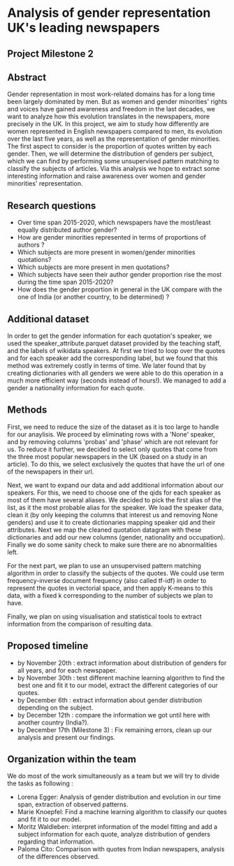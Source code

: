 # Analysis of gender representation UK's leading newspapers 
## Project Milestone 2

## Abstract 

Gender representation in most work-related domains has for a long time been largely dominated by men. But as women and gender minorities' rights and voices have gained awareness and freedom in the last decades, we want to analyze how this evolution translates in the newspapers, more precisely in the UK. In this project, we aim to study how differently are women represented in English newspapers compared to men, its evolution over the last five years, as well as the representation of gender minorities. The first aspect to consider is the proportion of quotes written by each gender. Then, we will determine the distribution of genders per subject, which we can find by performing some unsupervised pattern matching to classify the subjects of articles. Via this analysis we hope to extract some interesting information and raise awareness over women and gender minorities' representation.

## Research questions 

- Over time span 2015-2020, which newspapers have the most/least equally distributed author gender?
- How are gender minorities represented in terms of proportions of authors ?
- Which subjects are more present in women/gender minorities quotations?
- Which subjects are more present in men quotations?
- Which subjects have seen their author gender proportion rise the most during the time span 2015-2020?
- How does the gender proportion in general in the UK compare with the one of India (or another country, to be determined) ?

## Additional dataset

 In order to get the gender information for each quotation's speaker, we used the speaker_attribute.parquet dataset provided by the teaching staff, and the labels of wikidata speakers. At first we tried to loop over the quotes and for each speaker add the corresponding label, but we found that this method was extremely costly in terms of time. We later found that by creating dictionaries with all genders we were able to do this operation in a much more efficient way (seconds instead of hours!). We managed to add a gender a nationality information for each quote.
 
 ## Methods
 
 First, we need to reduce the size of the dataset as it is too large to handle for our anaylisis. We proceed by eliminating rows with a 'None' speaker, and by removing columns 'probas' and 'phase' which are not relevant for us. To reduce it further, we decided to select only quotes that come from the three most popular newspapers in the UK (based on a study in an article). To do this, we select exclusively the quotes that have the url of one of the newspapers in their url.
 
 Next, we want to expand our data and add additional information about our speakers. For this, we need to choose one of the qids for each speaker as most of them have several aliases. We decided to pick the first alias of the list, as it the most probable alias for the speaker. We load the speaker data, clean it (by only keeping the columns that interest us and removing None genders) and use it to create dictionaries mapping speaker qid and their attributes. Next we map the cleaned quotation datagram with these dictionaries and add our new columns (gender, nationality and occupation). Finally we do some sanity check to make sure there are no abnormalities left.
 
 For the next part, we plan to use an unsupervised pattern matching algorithm in order to classify the subjects of the quotes. We could use term frequency-inverse document frequency (also called tf-idf) in order to represent the quotes in vectorial space, and then apply K-means to this data, with a fixed k corresponding to the number of subjects we plan to have.
 
 Finally, we plan on using visualisation and statistical tools to extract information from the comparison of resulting data.
 
 ## Proposed timeline
 
 - by November 20th : extract information about distribution of genders for all years, and for each newspaper.
 - by November 30th : test different machine learning algorithm to find the best one and fit it to our model, extract the different categories of our quotes.
 - by December 6th : extract information about gender distribution depending on the subject.
 - by December 12th : compare the information we got until here with another country (India?).
 - by December 17th (Milestone 3) : Fix remaining errors, clean up our analysis and present our findings.
 
 ## Organization within the team
 
 We do most of the work simultaneously as a team but we will try to divide the tasks as following :
 
 - Lorena Egger: Analysis of gender distribution and evolution in our time span, extraction of observed patterns.
 - Marie Knoepfel: Find a machine learning algorithm to classify our quotes and fit it to our model.
 - Moritz Waldleben: interpret information of the model fitting and add a subject information for each quote, analyze distribution of genders regarding that information.
 - Paloma Cito: Comparison with quotes from Indian newspapers, analysis of the differences observed.

